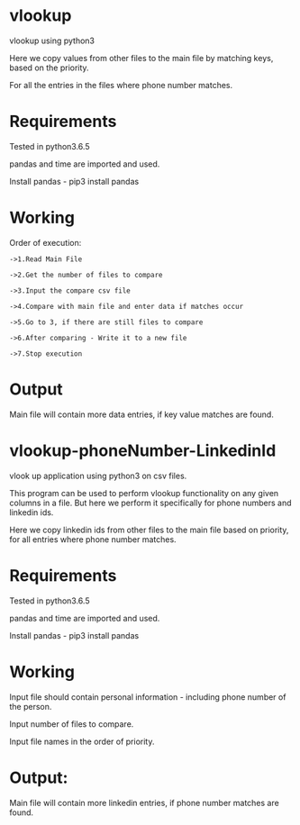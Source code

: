 # vlookup
vlookup using python3

Here we copy values from other files to the main file by matching keys, based on the priority.

For all the entries in the files where phone number matches.

# Requirements

Tested in python3.6.5

pandas and time are imported and used.

Install pandas - pip3 install pandas

# Working

Order of execution:

    ->1.Read Main File

    ->2.Get the number of files to compare
    
    ->3.Input the compare csv file
    
    ->4.Compare with main file and enter data if matches occur
    
    ->5.Go to 3, if there are still files to compare
    
    ->6.After comparing - Write it to a new file
    
    ->7.Stop execution

# Output

Main file will contain more data entries, if key value matches are found.


# vlookup-phoneNumber-LinkedinId
vlook up application using python3 on csv files.

This program can be used to perform vlookup functionality on any given columns in a file. 
But here we perform it specifically for phone numbers and linkedin ids.

Here we copy linkedin ids from other files to the main file based on priority, for all entries where phone number matches.

# Requirements

Tested in python3.6.5

pandas and time are imported and used.

Install pandas - pip3 install pandas

# Working

Input file should contain personal information - including phone number of the person.

Input number of files to compare.

Input file names in the order of priority.

# Output:

Main file will contain more linkedin entries, if phone number matches are found.

